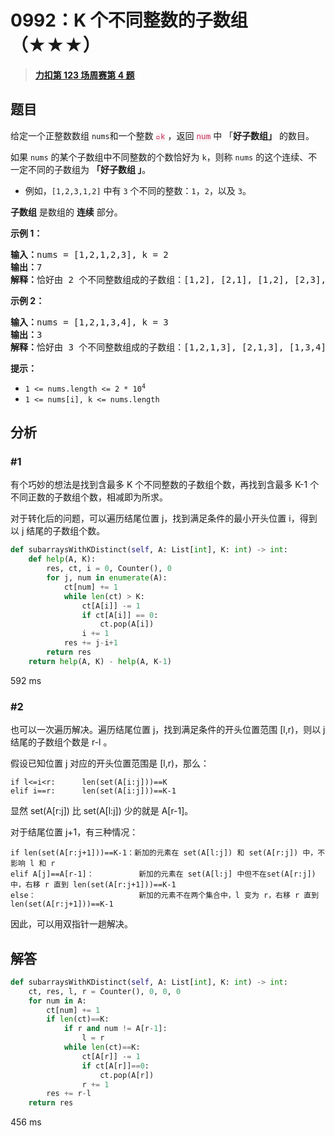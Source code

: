 # 0992：K 个不同整数的子数组（★★★）


> <u>**[力扣第 123 场周赛第 4 题](https://leetcode.cn/problems/subarrays-with-k-different-integers/)**</u>

## 题目

<p>给定一个正整数数组 <code>nums</code>和一个整数 <font color="#c7254e"><font face="Menlo, Monaco, Consolas, Courier New, monospace"><span style="font-size:12.6px"><span style="background-color:#f9f2f4">k</span></span></font></font> ，返回 <font color="#c7254e"><font face="Menlo, Monaco, Consolas, Courier New, monospace"><span style="font-size:12.6px"><span style="background-color:#f9f2f4">num</span></span></font></font> 中 「<strong>好子数组」</strong><em> </em>的数目。</p>

<p>如果 <code>nums</code> 的某个子数组中不同整数的个数恰好为 <code>k</code>，则称 <code>nums</code> 的这个连续、不一定不同的子数组为 <strong>「</strong><strong>好子数组 」</strong>。</p>

<ul>
<li>例如，<code>[1,2,3,1,2]</code> 中有 <code>3</code> 个不同的整数：<code>1</code>，<code>2</code>，以及 <code>3</code>。</li>
</ul>

<p><strong>子数组</strong> 是数组的 <strong>连续</strong> 部分。</p>



<p><strong>示例 1：</strong></p>

<pre>
<strong>输入：</strong>nums = [1,2,1,2,3], k = 2
<strong>输出：</strong>7
<strong>解释：</strong>恰好由 2 个不同整数组成的子数组：[1,2], [2,1], [1,2], [2,3], [1,2,1], [2,1,2], [1,2,1,2].
</pre>

<p><strong>示例 2：</strong></p>

<pre>
<strong>输入：</strong>nums = [1,2,1,3,4], k = 3
<strong>输出：</strong>3
<strong>解释：</strong>恰好由 3 个不同整数组成的子数组：[1,2,1,3], [2,1,3], [1,3,4].
</pre>



<p><strong>提示：</strong></p>

<ul>
<li><code>1 &lt;= nums.length &lt;= 2 * 10<sup>4</sup></code></li>
<li><code>1 &lt;= nums[i], k &lt;= nums.length</code></li>
</ul>


## 分析

### #1

有个巧妙的想法是找到含最多 K 个不同整数的子数组个数，再找到含最多 K-1 个不同正数的子数组个数，相减即为所求。

对于转化后的问题，可以遍历结尾位置 j，找到满足条件的最小开头位置 i，得到以 j 结尾的子数组个数。

```python
def subarraysWithKDistinct(self, A: List[int], K: int) -> int:
	def help(A, K):
		res, ct, i = 0, Counter(), 0
		for j, num in enumerate(A):
			ct[num] += 1
			while len(ct) > K:
				ct[A[i]] -= 1
				if ct[A[i]] == 0:
					ct.pop(A[i])
				i += 1
			res += j-i+1
		return res
	return help(A, K) - help(A, K-1)
```

592 ms


### #2

也可以一次遍历解决。遍历结尾位置 j，找到满足条件的开头位置范围 [l,r)，则以 j 结尾的子数组个数是 r-l 。

假设已知位置 j 对应的开头位置范围是 [l,r)，那么：

	if l<=i<r:		len(set(A[i:j]))==K
	elif i==r:		len(set(A[i:j]))==K-1

显然 set(A[r:j]) 比 set(A[l:j]) 少的就是 A[r-1]。

对于结尾位置 j+1，有三种情况：

	if len(set(A[r:j+1]))==K-1：新加的元素在 set(A[l:j]) 和 set(A[r:j]) 中，不影响 l 和 r
	elif A[j]==A[r-1]：			新加的元素在 set(A[l:j] 中但不在set(A[r:j]) 中，右移 r 直到 len(set(A[r:j+1]))==K-1
	else：						新加的元素不在两个集合中，l 变为 r，右移 r 直到 len(set(A[r:j+1]))==K-1

因此，可以用双指针一趟解决。

## 解答

```python
def subarraysWithKDistinct(self, A: List[int], K: int) -> int:
	ct, res, l, r = Counter(), 0, 0, 0
	for num in A:
		ct[num] += 1
		if len(ct)==K:
			if r and num != A[r-1]:
				l = r
			while len(ct)==K:
				ct[A[r]] -= 1
				if ct[A[r]]==0:
					ct.pop(A[r])
				r += 1
		res += r-l
	return res
```

456 ms
